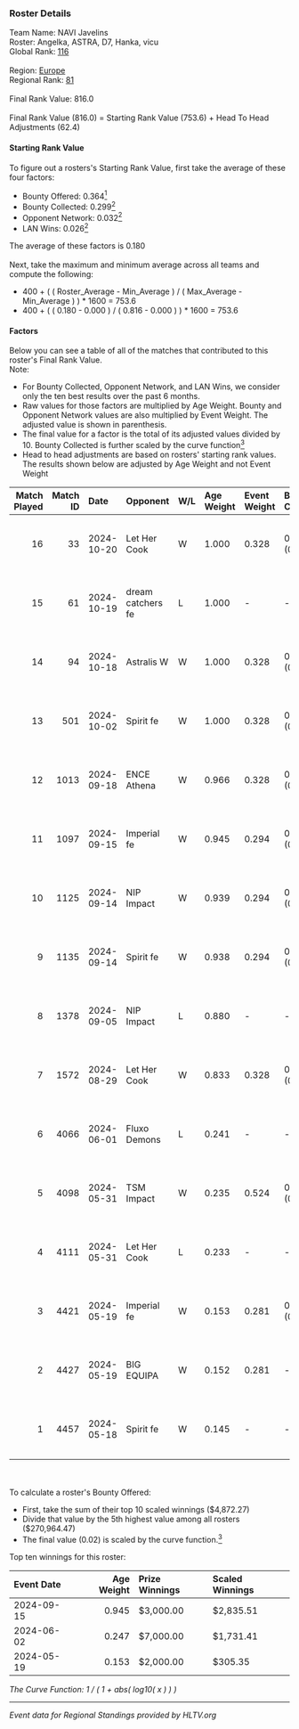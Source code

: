 ### Roster Details<br />
Team Name: NAVI Javelins<br />
Roster: Angelka, ASTRA, D7, Hanka, vicu<br />
Global Rank: [116](../../standings_global_2024_10_23.md)<br />
<br />
Region: [Europe]( ../../standings_europe_2024_10_23.md)<br />
Regional Rank: [81]( ../../standings_europe_2024_10_23.md)<br />
<br />
Final Rank Value:  816.0<br />
<br />
Final Rank Value (816.0) = Starting Rank Value (753.6) + Head To Head Adjustments (62.4)<br />

#### Starting Rank Value<br />
To figure out a rosters's Starting Rank Value, first take the average of these four factors:<br />
- Bounty Offered: 0.364[<sup>1</sup>](#table2)
- Bounty Collected: 0.299[<sup>2</sup>](#table1)
- Opponent Network: 0.032[<sup>2</sup>](#table1)
- LAN Wins: 0.026[<sup>2</sup>](#table1)

The average of these factors is 0.180<br />
<br />
Next, take the maximum and minimum average across all teams and compute the following:<br />
- 400 + ( ( Roster_Average - Min_Average ) / ( Max_Average - Min_Average ) ) * 1600 = 753.6
- 400 + ( ( 0.180 - 0.000 ) / ( 0.816 - 0.000 ) ) * 1600 = 753.6


#### Factors<br />
Below you can see a table of all of the matches that contributed to this roster's Final Rank Value.<br />
Note:<br />

- For Bounty Collected, Opponent Network, and LAN Wins, we consider only the ten best results over the past 6 months.
- Raw values for those factors are multiplied by Age Weight. Bounty and Opponent Network values are also multiplied by Event Weight. The adjusted value is shown in parenthesis.
- The final value for a factor is the total of its adjusted values divided by 10. Bounty Collected is further scaled by the curve function[<sup>3</sup>](#curveFunction)
- Head to head adjustments are based on rosters' starting rank values. The results shown below are adjusted by Age Weight and not Event Weight
<span id="table1"></span><br />


| Match Played | Match ID | Date       | Opponent          | W/L | Age Weight | Event Weight | Bounty Collected | Opponent Network | LAN Wins  | H2H Adj. | Roster                            |
| -: | -: | :- | :- | :- | :- | :- | :- | :- | :- | -: | :- |
|           16 |       33 | 2024-10-20 | Let Her Cook      | W   | 1.000      | 0.328        | 0.030 (0.010)    | 0.126 (0.041)    | 0 (0.000) |    12.50 | Angelka, ASTRA, D7, Hanka, vicu   |
|           15 |       61 | 2024-10-19 | dream catchers fe | L   | 1.000      | -            | -                | -                | -         |   -17.79 | Angelka, ASTRA, D7, Hanka, vicu   |
|           14 |       94 | 2024-10-18 | Astralis W        | W   | 1.000      | 0.328        | 0.004 (0.001)    | 0.066 (0.022)    | 0 (0.000) |     9.08 | Angelka, ASTRA, D7, Hanka, vicu   |
|           13 |      501 | 2024-10-02 | Spirit fe         | W   | 1.000      | 0.328        | 0.010 (0.003)    | 0.139 (0.046)    | 0 (0.000) |     9.49 | Angelka, ASTRA, D7, Hanka, vicu   |
|           12 |     1013 | 2024-09-18 | ENCE Athena       | W   | 0.966      | 0.328        | 0.004 (0.001)    | 0.025 (0.008)    | 0 (0.000) |     7.33 | Angelka, ASTRA, D7, Hanka, vicu   |
|           11 |     1097 | 2024-09-15 | Imperial fe       | W   | 0.945      | 0.294        | 0.053 (0.015)    | 0.231 (0.064)    | 0 (0.000) |    18.86 | Angelka, ASTRA, D7, Hanka, vicu   |
|           10 |     1125 | 2024-09-14 | NIP Impact        | W   | 0.939      | 0.294        | 0.003 (0.001)    | 0.193 (0.053)    | 0 (0.000) |    12.77 | Angelka, ASTRA, D7, Hanka, vicu   |
|            9 |     1135 | 2024-09-14 | Spirit fe         | W   | 0.938      | 0.294        | 0.010 (0.003)    | 0.139 (0.038)    | 0 (0.000) |    10.91 | Angelka, ASTRA, D7, Hanka, vicu   |
|            8 |     1378 | 2024-09-05 | NIP Impact        | L   | 0.880      | -            | -                | -                | -         |   -16.05 | Angelka, ASTRA, D7, Hanka, vicu   |
|            7 |     1572 | 2024-08-29 | Let Her Cook      | W   | 0.833      | 0.328        | 0.030 (0.008)    | 0.126 (0.035)    | 0 (0.000) |    13.42 | Angelka, ASTRA, D7, Hanka, vicu   |
|            6 |     4066 | 2024-06-01 | Fluxo Demons      | L   | 0.241      | -            | -                | -                | -         |    -3.85 | Angelka, Hanka, LETi, Liina, vicu |
|            5 |     4098 | 2024-05-31 | TSM Impact        | W   | 0.235      | 0.524        | 0.005 (0.001)    | -                | 1 (0.235) |     2.50 | Angelka, Hanka, LETi, Liina, vicu |
|            4 |     4111 | 2024-05-31 | Let Her Cook      | L   | 0.233      | -            | -                | -                | -         |    -3.59 | Angelka, Hanka, LETi, Liina, vicu |
|            3 |     4421 | 2024-05-19 | Imperial fe       | W   | 0.153      | 0.281        | 0.053 (0.002)    | 0.231 (0.010)    | 0 (0.000) |     2.88 | Angelka, Hanka, LETi, Liina, vicu |
|            2 |     4427 | 2024-05-19 | BIG EQUIPA        | W   | 0.152      | 0.281        | -                | 0.146 (0.006)    | -         |     2.06 | Angelka, Hanka, LETi, Liina, vicu |
|            1 |     4457 | 2024-05-18 | Spirit fe         | W   | 0.145      | -            | -                | -                | -         |     1.89 | Angelka, Hanka, LETi, Liina, vicu |

<br />
<span id="table2"></span><br />
To calculate a roster's Bounty Offered:<br />

- First, take the sum of their top 10 scaled winnings ($4,872.27)
- Divide that value by the 5th highest value among all rosters ($270,964.47)
- The final value (0.02) is scaled by the curve function.[<sup>3</sup>](#curveFunction)

Top ten winnings for this roster:<br />

| Event Date | Age Weight | Prize Winnings | Scaled Winnings |
| :- | -: | :- | :- |
| 2024-09-15 |      0.945 | $3,000.00      | $2,835.51       |
| 2024-06-02 |      0.247 | $7,000.00      | $1,731.41       |
| 2024-05-19 |      0.153 | $2,000.00      | $305.35         |


<span id="curveFunction"></span>_The Curve Function: 1 / ( 1 + abs( log10( x ) ) )_<br />

---
_Event data for Regional Standings provided by HLTV.org_<br />
